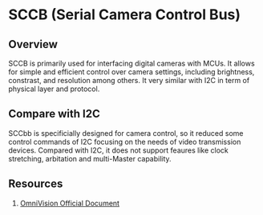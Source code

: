 # SCCB (Serial Camera Control Bus)

## Overview
SCCB is primarily used for interfacing digital cameras with MCUs. It allows for simple and efficient control over camera settings, including brightness, constrast, and resolution among others. It very similar with I2C in term of physical layer and protocol.

## Compare with I2C
SCCbb is specificially designed for camera control, so it reduced some control commands of I2C focusing on the needs of video transmission devices. Compared with I2C, it does not support feaures like clock stretching, arbitation and multi-Master capability.





## Resources
1. [OmniVision Official Document](https://www.waveshare.com/w/upload/1/14/OmniVision_Technologies_Seril_Camera_Control_Bus%28SCCB%29_Specification.pdf)